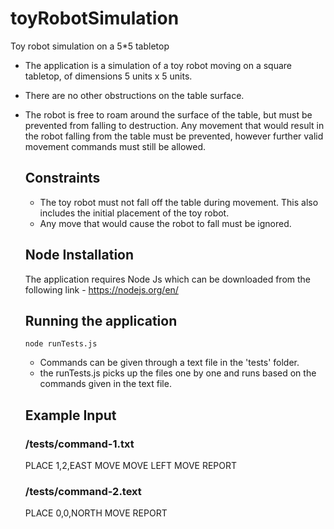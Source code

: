 # toyRobotSimulation
Toy robot simulation on a 5*5 tabletop

- The application is a simulation of a toy robot moving on a square tabletop,
  of dimensions 5 units x 5 units.
- There are no other obstructions on the table surface.
- The robot is free to roam around the surface of the table, but must be
  prevented from falling to destruction. Any movement that would result in the
  robot falling from the table must be prevented, however further valid
  movement commands must still be allowed.

  Constraints
  -----------

  - The toy robot must not fall off the table during movement. This also
    includes the initial placement of the toy robot.
  - Any move that would cause the robot to fall must be ignored.

  Node Installation
  -------------------
  The application requires Node Js which can be downloaded from the following link -
  https://nodejs.org/en/

  Running the application
  ------------------------

  ```
  node runTests.js
  ```

  - Commands can be given through a text file in the 'tests' folder.
  - the runTests.js picks up the files one by one and runs based on the commands given in the text file.

  Example Input
  ------------------------

  ### /tests/command-1.txt

  PLACE 1,2,EAST
  MOVE
  MOVE
  LEFT
  MOVE
  REPORT


  ### /tests/command-2.text

  PLACE 0,0,NORTH
  MOVE
  REPORT
